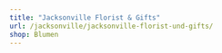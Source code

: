 ```yaml
---
title: "Jacksonville Florist & Gifts"
url: /jacksonville/jacksonville-florist-und-gifts/
shop: Blumen
---
```

